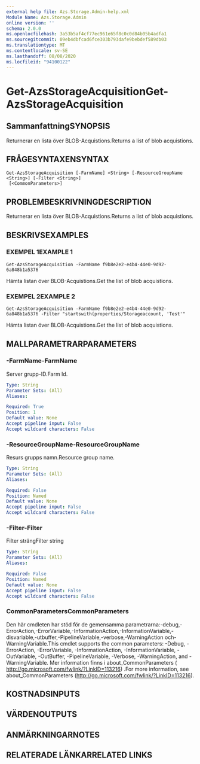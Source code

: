 ```yaml
---
external help file: Azs.Storage.Admin-help.xml
Module Name: Azs.Storage.Admin
online version: ''
schema: 2.0.0
ms.openlocfilehash: 3a53b5af4cf77ec961e65f8c0c0d84b05b4adfa1
ms.sourcegitcommit: 09eb4dbfcad6fce303b793dafe9bebdef589db03
ms.translationtype: MT
ms.contentlocale: sv-SE
ms.lasthandoff: 08/08/2020
ms.locfileid: "94100122"
---
```

# <span data-ttu-id="3a2cd-101">Get-AzsStorageAcquisition</span><span class="sxs-lookup"><span data-stu-id="3a2cd-101">Get-AzsStorageAcquisition</span></span>

## <span data-ttu-id="3a2cd-102">Sammanfattning</span><span class="sxs-lookup"><span data-stu-id="3a2cd-102">SYNOPSIS</span></span>
<span data-ttu-id="3a2cd-103">Returnerar en lista över BLOB-Acquistions.</span><span class="sxs-lookup"><span data-stu-id="3a2cd-103">Returns a list of blob acquistions.</span></span>

## <span data-ttu-id="3a2cd-104">FRÅGESYNTAXEN</span><span class="sxs-lookup"><span data-stu-id="3a2cd-104">SYNTAX</span></span>

```
Get-AzsStorageAcquisition [-FarmName] <String> [-ResourceGroupName <String>] [-Filter <String>]
 [<CommonParameters>]
```

## <span data-ttu-id="3a2cd-105">PROBLEMBESKRIVNING</span><span class="sxs-lookup"><span data-stu-id="3a2cd-105">DESCRIPTION</span></span>
<span data-ttu-id="3a2cd-106">Returnerar en lista över BLOB-Acquistions.</span><span class="sxs-lookup"><span data-stu-id="3a2cd-106">Returns a list of blob acquistions.</span></span>

## <span data-ttu-id="3a2cd-107">BESKRIVS</span><span class="sxs-lookup"><span data-stu-id="3a2cd-107">EXAMPLES</span></span>

### <span data-ttu-id="3a2cd-108">EXEMPEL 1</span><span class="sxs-lookup"><span data-stu-id="3a2cd-108">EXAMPLE 1</span></span>
```
Get-AzsStorageAcquisition -FarmName f9b8e2e2-e4b4-44e0-9d92-6a848b1a5376
```

<span data-ttu-id="3a2cd-109">Hämta listan över BLOB-Acquistions.</span><span class="sxs-lookup"><span data-stu-id="3a2cd-109">Get the list of blob acquistions.</span></span>

### <span data-ttu-id="3a2cd-110">EXEMPEL 2</span><span class="sxs-lookup"><span data-stu-id="3a2cd-110">EXAMPLE 2</span></span>
```
Get-AzsStorageAcquisition -FarmName f9b8e2e2-e4b4-44e0-9d92-6a848b1a5376 -Filter "startswith(properties/Storageaccount, 'Test'"
```

<span data-ttu-id="3a2cd-111">Hämta listan över BLOB-Acquistions.</span><span class="sxs-lookup"><span data-stu-id="3a2cd-111">Get the list of blob acquistions.</span></span>

## <span data-ttu-id="3a2cd-112">MALLPARAMETRAR</span><span class="sxs-lookup"><span data-stu-id="3a2cd-112">PARAMETERS</span></span>

### <span data-ttu-id="3a2cd-113">-FarmName</span><span class="sxs-lookup"><span data-stu-id="3a2cd-113">-FarmName</span></span>
<span data-ttu-id="3a2cd-114">Server grupp-ID.</span><span class="sxs-lookup"><span data-stu-id="3a2cd-114">Farm Id.</span></span>

```yaml
Type: String
Parameter Sets: (All)
Aliases:

Required: True
Position: 1
Default value: None
Accept pipeline input: False
Accept wildcard characters: False
```

### <span data-ttu-id="3a2cd-115">-ResourceGroupName</span><span class="sxs-lookup"><span data-stu-id="3a2cd-115">-ResourceGroupName</span></span>
<span data-ttu-id="3a2cd-116">Resurs grupps namn.</span><span class="sxs-lookup"><span data-stu-id="3a2cd-116">Resource group name.</span></span>

```yaml
Type: String
Parameter Sets: (All)
Aliases:

Required: False
Position: Named
Default value: None
Accept pipeline input: False
Accept wildcard characters: False
```

### <span data-ttu-id="3a2cd-117">-Filter</span><span class="sxs-lookup"><span data-stu-id="3a2cd-117">-Filter</span></span>
<span data-ttu-id="3a2cd-118">Filter sträng</span><span class="sxs-lookup"><span data-stu-id="3a2cd-118">Filter string</span></span>

```yaml
Type: String
Parameter Sets: (All)
Aliases:

Required: False
Position: Named
Default value: None
Accept pipeline input: False
Accept wildcard characters: False
```

### <span data-ttu-id="3a2cd-119">CommonParameters</span><span class="sxs-lookup"><span data-stu-id="3a2cd-119">CommonParameters</span></span>
<span data-ttu-id="3a2cd-120">Den här cmdleten har stöd för de gemensamma parametrarna:-debug,-ErrorAction,-ErrorVariable,-InformationAction,-InformationVariable,-disvariable,-utbuffer,-PipelineVariable,-verbose,-WarningAction och-WarningVariable.</span><span class="sxs-lookup"><span data-stu-id="3a2cd-120">This cmdlet supports the common parameters: -Debug, -ErrorAction, -ErrorVariable, -InformationAction, -InformationVariable, -OutVariable, -OutBuffer, -PipelineVariable, -Verbose, -WarningAction, and -WarningVariable.</span></span> <span data-ttu-id="3a2cd-121">Mer information finns i about_CommonParameters ( http://go.microsoft.com/fwlink/?LinkID=113216) .</span><span class="sxs-lookup"><span data-stu-id="3a2cd-121">For more information, see about_CommonParameters (http://go.microsoft.com/fwlink/?LinkID=113216).</span></span>

## <span data-ttu-id="3a2cd-122">KOSTNADS</span><span class="sxs-lookup"><span data-stu-id="3a2cd-122">INPUTS</span></span>

## <span data-ttu-id="3a2cd-123">VÄRDEN</span><span class="sxs-lookup"><span data-stu-id="3a2cd-123">OUTPUTS</span></span>

## <span data-ttu-id="3a2cd-124">ANMÄRKNINGAR</span><span class="sxs-lookup"><span data-stu-id="3a2cd-124">NOTES</span></span>

## <span data-ttu-id="3a2cd-125">RELATERADE LÄNKAR</span><span class="sxs-lookup"><span data-stu-id="3a2cd-125">RELATED LINKS</span></span>
